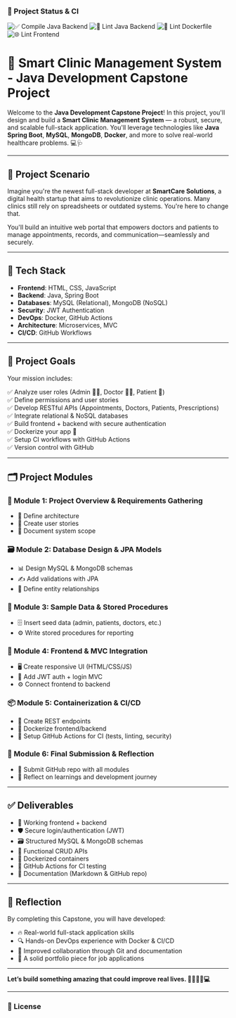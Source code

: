 ### 🚀 Project Status & CI

![✅ Compile Java Backend](https://github.com/Willie-Conway/java-database-capstone/actions/workflows/compile-backend.yml/badge.svg)
![🧹 Lint Java Backend](https://github.com/Willie-Conway/java-database-capstone/actions/workflows/lint-backend.yml/badge.svg)
![🐳 Lint Dockerfile](https://github.com/Willie-Conway/java-database-capstone/actions/workflows/lint-docker.yml/badge.svg)
![🌐 Lint Frontend](https://github.com/Willie-Conway/java-database-capstone/actions/workflows/lint-frontend.yml/badge.svg)


# 🏥 Smart Clinic Management System - Java Development Capstone Project

Welcome to the **Java Development Capstone Project**! In this project, you'll design and build a **Smart Clinic Management System** — a robust, secure, and scalable full-stack application. You'll leverage technologies like **Java Spring Boot**, **MySQL**, **MongoDB**, **Docker**, and more to solve real-world healthcare problems. 💻🩺

---

## 🚀 Project Scenario

Imagine you're the newest full-stack developer at **SmartCare Solutions**, a digital health startup that aims to revolutionize clinic operations. Many clinics still rely on spreadsheets or outdated systems. You're here to change that.

You'll build an intuitive web portal that empowers doctors and patients to manage appointments, records, and communication—seamlessly and securely.

---

## 🧰 Tech Stack

- **Frontend**: HTML, CSS, JavaScript
- **Backend**: Java, Spring Boot
- **Databases**: MySQL (Relational), MongoDB (NoSQL)
- **Security**: JWT Authentication
- **DevOps**: Docker, GitHub Actions
- **Architecture**: Microservices, MVC
- **CI/CD**: GitHub Workflows

---

## 🎯 Project Goals

Your mission includes:

✅ Analyze user roles (Admin 👩‍⚕️, Doctor 🧑‍⚕️, Patient 🧍)  
✅ Define permissions and user stories  
✅ Develop RESTful APIs (Appointments, Doctors, Patients, Prescriptions)  
✅ Integrate relational & NoSQL databases  
✅ Build frontend + backend with secure authentication  
✅ Dockerize your app 🐳  
✅ Setup CI workflows with GitHub Actions  
✅ Version control with GitHub  

---

## 🗂️ Project Modules

### 📘 Module 1: Project Overview & Requirements Gathering
- 🔧 Define architecture
- 📌 Create user stories
- 📝 Document system scope

### 🗃️ Module 2: Database Design & JPA Models
- 📊 Design MySQL & MongoDB schemas
- ✍️ Add validations with JPA
- 🔗 Define entity relationships

### 🧪 Module 3: Sample Data & Stored Procedures
- 🗄️ Insert seed data (admin, patients, doctors, etc.)
- ⚙️ Write stored procedures for reporting

### 🎨 Module 4: Frontend & MVC Integration
- 🖥️ Create responsive UI (HTML/CSS/JS)
- 🔐 Add JWT auth + login MVC
- ⚙️ Connect frontend to backend

### 📦 Module 5: Containerization & CI/CD
- 🧱 Create REST endpoints
- 🐳 Dockerize frontend/backend
- 🤖 Setup GitHub Actions for CI (tests, linting, security)

### 🏁 Module 6: Final Submission & Reflection
- 🧾 Submit GitHub repo with all modules
- 🧠 Reflect on learnings and development journey

---

## ✅ Deliverables

- 🔧 Working frontend + backend
- 🛡️ Secure login/authentication (JWT)
- 🗃️ Structured MySQL & MongoDB schemas
- 🔁 Functional CRUD APIs
- 🐳 Dockerized containers
- 🤖 GitHub Actions for CI testing
- 📘 Documentation (Markdown & GitHub repo)

---

## 🧠 Reflection

By completing this Capstone, you will have developed:

- 🔥 Real-world full-stack application skills
- 🔍 Hands-on DevOps experience with Docker & CI/CD
- 💬 Improved collaboration through Git and documentation
- 🚀 A solid portfolio piece for job applications

---

**Let’s build something amazing that could improve real lives. 👨‍⚕️👩‍⚕️💻**

---

### 📎 License


